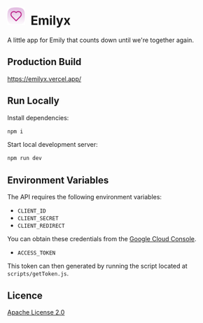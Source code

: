 # <img src="public/icon/icon-512.png" height="40"> &nbsp;Emilyx

A little app for Emily that counts down until we're together again.

## Production Build

https://emilyx.vercel.app/

## Run Locally

Install dependencies:

```bash
npm i
```

Start local development server:

```bash
npm run dev
```

## Environment Variables

The API requires the following environment variables:

- `CLIENT_ID`
- `CLIENT_SECRET`
- `CLIENT_REDIRECT`

You can obtain these credentials from the [Google Cloud Console](https://console.cloud.google.com).

- `ACCESS_TOKEN`

This token can then generated by running the script located at `scripts/getToken.js`.

## Licence

[Apache License 2.0](LICENSE)
